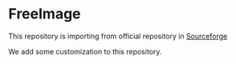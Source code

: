 # FreeImage

This repository is importing from official repository in [Sourceforge](https://svn.code.sf.net/p/freeimage/svn/)

We add some customization to this repository.
